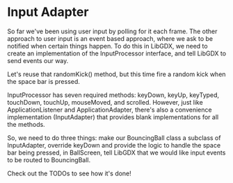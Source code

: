 # Input Adapter

So far we've been using user input by polling for it each frame. The other approach to user input is an event based approach, where we ask to be notified when certain things happen. To do this in LibGDX, we need to create an implementation of the InputProcessor interface, and tell LibGDX to send events our way.
 
Let's reuse that randomKick() method, but this time fire a random kick when the space bar is pressed. 
 
InputProcessor has seven required methods: keyDown, keyUp, keyTyped, touchDown, touchUp, mouseMoved, and scrolled. However, just like ApplicationListener and ApplicationAdapter, there's also a convenience implementation (InputAdapter) that provides blank implementations for all the methods. 

So, we need to do three things: make our BouncingBall class a subclass of InputAdapter, override keyDown and provide the logic to handle the space bar being pressed, in BallScreen, tell LibGDX that we would like input events to be routed to BouncingBall.

Check out the TODOs to see how it's done!

